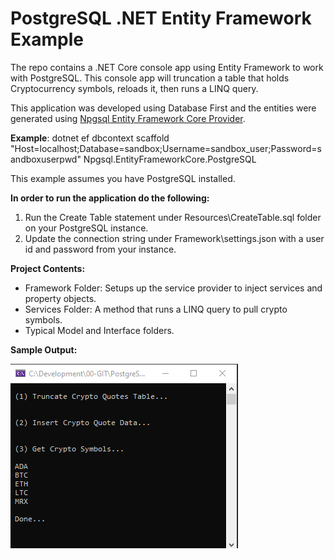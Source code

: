 # PostgreSQL .NET Entity Framework Example

The repo contains a .NET Core console app using Entity Framework to work with PostgreSQL.  This console app will truncation a table that holds Cryptocurrency symbols, reloads it, then runs a LINQ query. 

This application was developed using Database First and the entities were generated using [Npgsql Entity Framework Core Provider](https://www.npgsql.org/efcore/).

**Example**: dotnet ef dbcontext scaffold "Host=localhost;Database=sandbox;Username=sandbox_user;Password=sandboxuserpwd" Npgsql.EntityFrameworkCore.PostgreSQL

This example assumes you have PostgreSQL installed. 

**In order to run the application do the following:**

1. Run the Create Table statement under Resources\CreateTable.sql folder on your PostgreSQL instance.
2. Update the connection string under Framework\settings.json with a user id and password from your instance. 

**Project Contents:**

- Framework Folder: Setups up the service provider to inject services and property objects.
- Services Folder:  A method that runs a LINQ query to pull crypto symbols.
- Typical Model and Interface folders.

**Sample Output:**

![](https://github.com/RegencySoftware/PostgreSQLEntityFramework/blob/main/PostgreSQLTest/Resources/ScreenShot.png?raw=true)